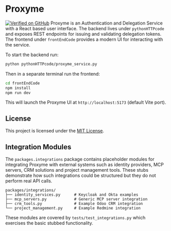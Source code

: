 # Proxyme

[![Verified on GitHub](https://img.shields.io/badge/Verified%20Domain-proxyme.ai-blue)](https://proxyme.ai/)
Proxyme is an Authentication and Delegation Service with a React based user interface.
The backend lives under `pythonHTTPcode` and exposes REST endpoints for issuing and
validating delegation tokens. The frontend under `frontEndCode` provides a modern UI
for interacting with the service.

To start the backend run:

```bash
python pythonHTTPcode/proxyme_service.py
```

Then in a separate terminal run the frontend:

```bash
cd frontEndCode
npm install
npm run dev
```

This will launch the Proxyme UI at `http://localhost:5173` (default Vite port).

## License

This project is licensed under the [MIT License](LICENSE).

## Integration Modules

The `packages.integrations` package contains placeholder modules for integrating
Proxyme with external systems such as identity providers, MCP servers, CRM
solutions and project management tools. These stubs demonstrate how such
integrations could be structured but they do not perform real API calls.

```
packages/integrations/
├── identity_services.py      # Keycloak and Okta examples
├── mcp_servers.py            # Generic MCP server integration
├── crm_tools.py              # Example Odoo CRM integration
└── project_management.py     # Example Redmine integration
```

These modules are covered by `tests/test_integrations.py` which exercises the
basic stubbed functionality.
